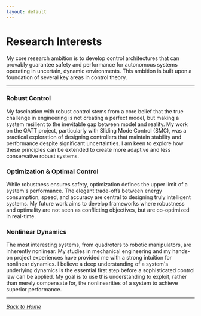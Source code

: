 ```yaml
---
layout: default
---
```

# Research Interests

My core research ambition is to develop control architectures that can provably guarantee safety and performance for autonomous systems operating in uncertain, dynamic environments. This ambition is built upon a foundation of several key areas in control theory.

---

### Robust Control
My fascination with robust control stems from a core belief that the true challenge in engineering is not creating a perfect model, but making a system resilient to the inevitable gap between model and reality. My work on the QATT project, particularly with Sliding Mode Control (SMC), was a practical exploration of designing controllers that maintain stability and performance despite significant uncertainties. I am keen to explore how these principles can be extended to create more adaptive and less conservative robust systems.

### Optimization & Optimal Control
While robustness ensures safety, optimization defines the upper limit of a system's performance. The elegant trade-offs between energy consumption, speed, and accuracy are central to designing truly intelligent systems. My future work aims to develop frameworks where robustness and optimality are not seen as conflicting objectives, but are co-optimized in real-time.

### Nonlinear Dynamics
The most interesting systems, from quadrotors to robotic manipulators, are inherently nonlinear. My studies in mechanical engineering and my hands-on project experiences have provided me with a strong intuition for nonlinear dynamics. I believe a deep understanding of a system's underlying dynamics is the essential first step before a sophisticated control law can be applied. My goal is to use this understanding to exploit, rather than merely compensate for, the nonlinearities of a system to achieve superior performance.

---
*<a href="index.html">Back to Home</a>*
